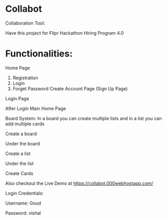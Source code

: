 # Collabot
Collaboration Tool:

Have this project for Flipr Hackathon Hiring Program 4.0

# Functionalities:
 Home Page
1) Registration
2) Login
3) Forget Password
 Create Account Page (Sign Up Page)
 
 Login Page

 After Login Main Home Page


Board System:
In a board you can create multiple lists and in a list you can add multiple cards

Create a board

Under the board

 Create a list
   
Under the list

 Create Cards
 
 Also checkout the Live Demo at https://collabot.000webhostapp.com/
 
 Login Credentials:
 
 Username: Goud
 
 Password: vishal
 
